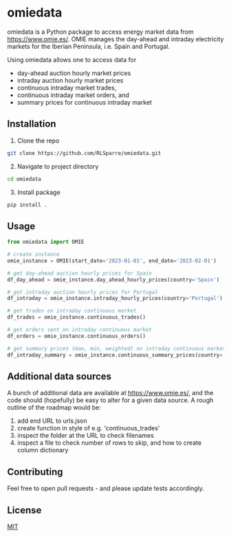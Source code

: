 # omiedata
omiedata is a Python package to access energy market data from https://www.omie.es/.
OMIE manages the day-ahead and intraday electricity markets for the Iberian Peninsula, i.e. Spain and Portugal.

Using omiedata allows one to access data for 
- day-ahead auction hourly market prices
- intraday auction hourly market prices
- continuous intraday market trades,
- continuous intraday market orders, and
- summary prices for continuous intraday market


## Installation
1. Clone the repo
```bash
git clone https://github.com/RLSparre/omiedata.git
```
2. Navigate to project directory
```bash
cd omiedata
```
3. Install package
```bash
pip install .
```

## Usage
```python
from omiedata import OMIE

# create instance
omie_instance = OMIE(start_date='2023-01-01', end_date='2023-02-01')

# get day-ahead auction hourly prices for Spain
df_day_ahead = omie_instance.day_ahead_hourly_prices(country='Spain')

# get intraday auction hourly prices for Portugal
df_intraday = omie_instance.intraday_hourly_prices(country='Portugal')

# get trades on intraday continuous market
df_trades = omie_instance.continuous_trades()

# get orders sent on intraday continuous market
df_orders = omie_instance.continuous_orders()

# get summary prices (max, min, weighted) on intraday continuous market for e.g. Spain
df_intraday_summary = omie_instance.continuous_summary_prices(country='Spain')
```

## Additional data sources
A bunch of additional data are available at https://www.omie.es/, and the code should (hopefully) be easy to alter for a given data source. 
A rough outline of the roadmap would be:

1. add end URL to urls.json
2. create function in style of e.g. 'continuous_trades'
3. inspect the folder at the URL to check filenames 
4. inspect a file to check number of rows to skip, and how to create column dictionary

## Contributing
Feel free to open pull requests - and please update tests accordingly.

## License
[MIT](LICENSE)
